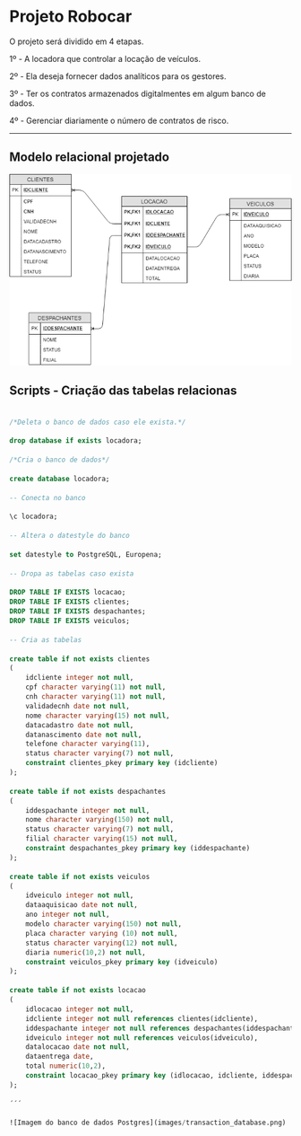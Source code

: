# Projeto Robocar

O projeto será dividido em 4 etapas.

1º - A locadora que controlar a locação de veículos.


2º - Ela deseja fornecer dados analíticos para os gestores.


3º - Ter os contratos armazenados digitalmentes em algum banco de dados.


4º - Gerenciar diariamente o número de contratos de risco.

________________________________________________________________________________________

## Modelo relacional projetado

![Desenho do Modelo Relacional](images/relacional.png)

## Scripts - Criação das tabelas relacionas

```sql

/*Deleta o banco de dados caso ele exista.*/

drop database if exists locadora;

/*Cria o banco de dados*/

create database locadora;

-- Conecta no banco 

\c locadora;

-- Altera o datestyle do banco

set datestyle to PostgreSQL, Europena;

-- Dropa as tabelas caso exista

DROP TABLE IF EXISTS locacao;
DROP TABLE IF EXISTS clientes;
DROP TABLE IF EXISTS despachantes;
DROP TABLE IF EXISTS veiculos;

-- Cria as tabelas

create table if not exists clientes 
(
	idcliente integer not null,
	cpf character varying(11) not null,
	cnh character varying(11) not null,
	validadecnh date not null,
	nome character varying(15) not null,
	datacadastro date not null,
	datanascimento date not null,
	telefone character varying(11),
	status character varying(7) not null,
	constraint clientes_pkey primary key (idcliente)
);

create table if not exists despachantes 
(
	iddespachante integer not null,
	nome character varying(150) not null,
	status character varying(7) not null,
	filial character varying(15) not null,
	constraint despachantes_pkey primary key (iddespachante)
);

create table if not exists veiculos
(
	idveiculo integer not null,
	dataaquisicao date not null,
	ano integer not null,
	modelo character varying(150) not null,
	placa character varying (10) not null,
	status character varying(12) not null,
	diaria numeric(10,2) not null,
	constraint veiculos_pkey primary key (idveiculo)
);

create table if not exists locacao
(
	idlocacao integer not null,
	idcliente integer not null references clientes(idcliente),
	iddespachante integer not null references despachantes(iddespachante),
	idveiculo integer not null references veiculos(idveiculo),
	datalocacao date not null,
	dataentrega date,
	total numeric(10,2),
	constraint locacao_pkey primary key (idlocacao, idcliente, iddespachante)
);

´´´

![Imagem do banco de dados Postgres](images/transaction_database.png)
